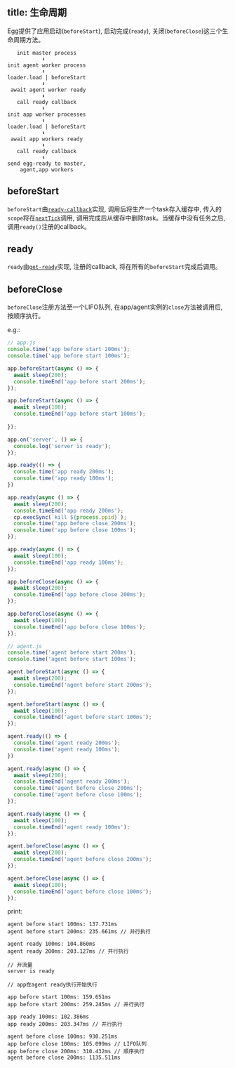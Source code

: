 title: 生命周期
---

Egg提供了应用启动(`beforeStart`), 启动完成(`ready`), 关闭(`beforeClose`)这三个生命周期方法。
```
   init master process
           ⬇
init agent worker process
           ⬇
loader.load | beforeStart
           ⬇
 await agent worker ready
           ⬇
   call ready callback
           ⬇
init app worker processes
           ⬇
loader.load | beforeStart
           ⬇
 await app workers ready
           ⬇
   call ready callback
           ⬇
send egg-ready to master,
    agent,app workers
```
## beforeStart
`beforeStart`由[`ready-callback`](https://www.npmjs.com/package/ready-callback)实现, 调用后将生产一个task存入缓存中, 传入的`scope`将在[`nextTick`](https://nodejs.org/dist/latest-v8.x/docs/api/process.html#process_process_nexttick_callback_args)调用, 调用完成后从缓存中删除task。当缓存中没有任务之后, 调用`ready()`注册的callback。
## ready
`ready`由[`get-ready`](https://www.npmjs.com/package/get-ready)实现, 注册的callback, 将在所有的`beforeStart`完成后调用。
## beforeClose
`beforeClose`注册方法至一个LIFO队列, 在app/agent实例的`close`方法被调用后, 按顺序执行。

e.g.:
```js
// app.js
console.time('app before start 200ms');
console.time('app before start 100ms');

app.beforeStart(async () => {
  await sleep(200);
  console.timeEnd('app before start 200ms');
});

app.beforeStart(async () => {
  await sleep(100);
  console.timeEnd('app before start 100ms');
  
});

app.on('server', () => {
  console.log('server is ready');
});

app.ready(() => {
  console.time('app ready 200ms');
  console.time('app ready 100ms');
})

app.ready(async () => {
  await sleep(200);
  console.timeEnd('app ready 200ms');
  cp.execSync(`kill ${process.ppid}`);
  console.time('app before close 200ms');
  console.time('app before close 100ms');
});

app.ready(async () => {
  await sleep(100);
  console.timeEnd('app ready 100ms');
});

app.beforeClose(async () => {
  await sleep(200);
  console.timeEnd('app before close 200ms');
});

app.beforeClose(async () => {
  await sleep(100);
  console.timeEnd('app before close 100ms');
});

// agent.js
console.time('agent before start 200ms');
console.time('agent before start 100ms');

agent.beforeStart(async () => {
  await sleep(200);
  console.timeEnd('agent before start 200ms');
});

agent.beforeStart(async () => {
  await sleep(100);
  console.timeEnd('agent before start 100ms');
});

agent.ready(() => {
  console.time('agent ready 200ms');
  console.time('agent ready 100ms');
})

agent.ready(async () => {
  await sleep(200);
  console.timeEnd('agent ready 200ms');
  console.time('agent before close 200ms');
  console.time('agent before close 100ms');
});

agent.ready(async () => {
  await sleep(100);
  console.timeEnd('agent ready 100ms');
});

agent.beforeClose(async () => {
  await sleep(200);
  console.timeEnd('agent before close 200ms');
});

agent.beforeClose(async () => {
  await sleep(100);
  console.timeEnd('agent before close 100ms');
});
```

print:
```
agent before start 100ms: 137.731ms
agent before start 200ms: 235.661ms // 并行执行

agent ready 100ms: 104.860ms
agent ready 200ms: 203.127ms // 并行执行

// 开流量
server is ready

// app在agent ready执行开始执行

app before start 100ms: 159.651ms
app before start 200ms: 259.245ms // 并行执行

app ready 100ms: 102.386ms
app ready 200ms: 203.347ms // 并行执行

agent before close 100ms: 930.251ms
app before close 100ms: 105.099ms // LIFO队列
app before close 200ms: 310.432ms // 顺序执行
agent before close 200ms: 1135.511ms
```
